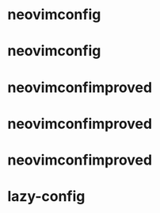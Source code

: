 # neovimconfig
# neovimconfig
# neovimconfimproved
# neovimconfimproved
# neovimconfimproved
# lazy-config
